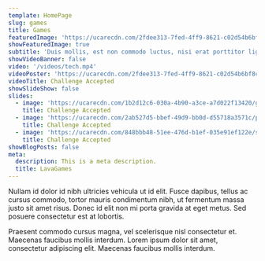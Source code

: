 ```yaml
---
template: HomePage
slug: games
title: Games
featuredImage: 'https://ucarecdn.com/2fdee313-7fed-4ff9-8621-c02d54b6bf8c/'
showFeaturedImage: true
subtitle: 'Duis mollis, est non commodo luctus, nisi erat porttitor ligula.'
showVideoBanner: false
video: '/videos/tech.mp4'
videoPoster: 'https://ucarecdn.com/2fdee313-7fed-4ff9-8621-c02d54b6bf8c/'
videoTitle: Challenge Accepted
showSlideShow: false
slides:
  - image: 'https://ucarecdn.com/1b2d12c6-030a-4b90-a3ce-a7d022f13420/graph.jpg'
    title: Challenge Accepted
  - image: 'https://ucarecdn.com/2ab527d5-bbef-49d9-bb0d-d55718a3571c/player1start.jpg'
    title: Challenge Accepted
  - image: 'https://ucarecdn.com/848bbb48-51ee-476d-b1ef-035e91ef122e/switch.jpg'
    title: Challenge Accepted
showBlogPosts: false
meta:
  description: This is a meta description.
  title: LavaGames
---
```


Nullam id dolor id nibh ultricies vehicula ut id elit. Fusce dapibus, tellus ac cursus commodo, tortor mauris condimentum nibh, ut fermentum massa justo sit amet risus. Donec id elit non mi porta gravida at eget metus. Sed posuere consectetur est at lobortis.

Praesent commodo cursus magna, vel scelerisque nisl consectetur et. Maecenas faucibus mollis interdum. Lorem ipsum dolor sit amet, consectetur adipiscing elit. Maecenas faucibus mollis interdum.
